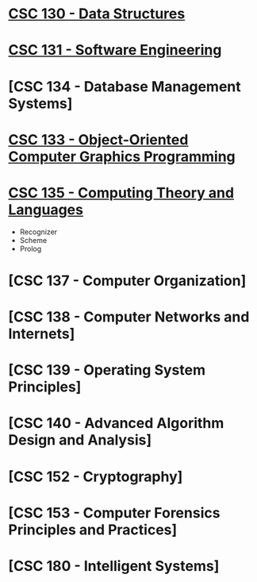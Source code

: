 
# [CSC 130 - Data Structures](https://github.com/diaoshen/CSUS_Coursework/tree/master/CSC%20130)
# [CSC 131 - Software Engineering](https://github.com/diaoshen/CSUS_Coursework/tree/master/CSC%20131)
# [CSC 134 - Database Management Systems]
# [CSC 133 - Object-Oriented Computer Graphics Programming](https://github.com/diaoshen/CSUS_Coursework/tree/master/CSC%20133)
# [CSC 135 - Computing Theory and Languages](https://github.com/diaoshen/CSUS_Coursework/tree/master/CSC%20135)
  * Recognizer 
  * Scheme 
  * Prolog
# [CSC 137 - Computer Organization]
# [CSC 138 - Computer Networks and Internets]
# [CSC 139 - Operating System Principles]
# [CSC 140 - Advanced Algorithm Design and Analysis]
# [CSC 152 - Cryptography]
# [CSC 153 - Computer Forensics Principles and Practices]
# [CSC 180 - Intelligent Systems]
